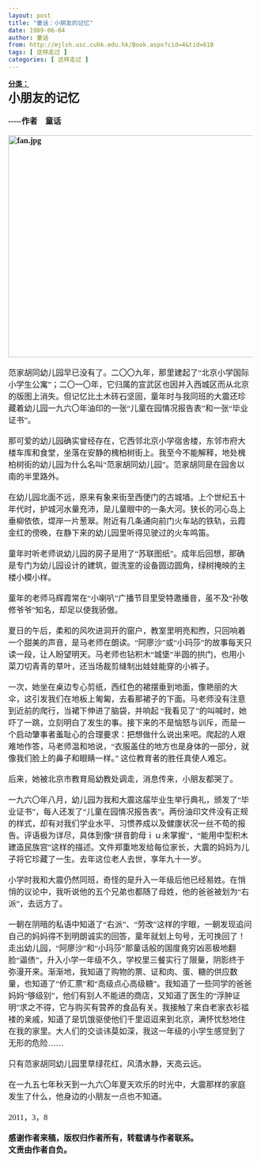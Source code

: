 ```yaml
---
layout: post
title: "童话：小朋友的记忆"
date: 1989-06-04
author: 童话
from: http://mjlsh.usc.cuhk.edu.hk/Book.aspx?cid=4&tid=618
tags: [ 这样走过 ]
categories: [ 这样走过 ]
---
```


<div style="margin: 15px 10px 10px 0px;">
 <div>
  <span id="ctl00_ContentPlaceHolder1_chapter1_SubjectLabel" style="font-weight:bold;text-decoration:underline;">
   分类：
  </span>
 </div>
 <!--[if !mso]>
<style>
v\:* {behavior:url(#default#VML);}
o\:* {behavior:url(#default#VML);}
w\:* {behavior:url(#default#VML);}
.shape {behavior:url(#default#VML);}
</style>
<![endif]-->
 <!--[if gte mso 9]><xml>
 <w:WordDocument>
  <w:View>Normal</w:View>
  <w:Zoom>0</w:Zoom>
  <w:PunctuationKerning/>
  <w:ValidateAgainstSchemas/>
  <w:SaveIfXMLInvalid>false</w:SaveIfXMLInvalid>
  <w:IgnoreMixedContent>false</w:IgnoreMixedContent>
  <w:AlwaysShowPlaceholderText>false</w:AlwaysShowPlaceholderText>
  <w:Compatibility>
   <w:BreakWrappedTables/>
   <w:SnapToGridInCell/>
   <w:WrapTextWithPunct/>
   <w:UseAsianBreakRules/>
   <w:DontGrowAutofit/>
   <w:UseFELayout/>
  </w:Compatibility>
  <w:BrowserLevel>MicrosoftInternetExplorer4</w:BrowserLevel>
 </w:WordDocument>
</xml><![endif]-->
 <!--[if gte mso 9]><xml>
 <w:LatentStyles DefLockedState="false" LatentStyleCount="156">
 </w:LatentStyles>
</xml><![endif]-->
 <!--[if !mso]><object
 classid="clsid:38481807-CA0E-42D2-BF39-B33AF135CC4D" id=ieooui></object>
<style>
st1\:*{behavior:url(#ieooui) }
</style>
<![endif]-->
 <!--[if gte mso 10]>
<style>
 /* Style Definitions */
 table.MsoNormalTable
	{mso-style-name:"Table Normal";
	mso-tstyle-rowband-size:0;
	mso-tstyle-colband-size:0;
	mso-style-noshow:yes;
	mso-style-parent:"";
	mso-padding-alt:0in 5.4pt 0in 5.4pt;
	mso-para-margin:0in;
	mso-para-margin-bottom:.0001pt;
	mso-pagination:widow-orphan;
	font-size:10.0pt;
	font-family:"Times New Roman";
	mso-fareast-font-family:"Times New Roman";
	mso-ansi-language:#0400;
	mso-fareast-language:#0400;
	mso-bidi-language:#0400;}
</style>
<![endif]-->
 <span lang="ZH-CN" style="font-size: 12pt; font-family: 宋体;">
 </span>
 <span style="font-size: 12pt;">
 </span>
 <!--[if !mso]>
<style>
v\:* {behavior:url(#default#VML);}
o\:* {behavior:url(#default#VML);}
w\:* {behavior:url(#default#VML);}
.shape {behavior:url(#default#VML);}
</style>
<![endif]-->
 <!--[if gte mso 9]><xml>
 <w:WordDocument>
  <w:View>Normal</w:View>
  <w:Zoom>0</w:Zoom>
  <w:PunctuationKerning/>
  <w:ValidateAgainstSchemas/>
  <w:SaveIfXMLInvalid>false</w:SaveIfXMLInvalid>
  <w:IgnoreMixedContent>false</w:IgnoreMixedContent>
  <w:AlwaysShowPlaceholderText>false</w:AlwaysShowPlaceholderText>
  <w:Compatibility>
   <w:BreakWrappedTables/>
   <w:SnapToGridInCell/>
   <w:WrapTextWithPunct/>
   <w:UseAsianBreakRules/>
   <w:DontGrowAutofit/>
   <w:UseFELayout/>
  </w:Compatibility>
  <w:BrowserLevel>MicrosoftInternetExplorer4</w:BrowserLevel>
 </w:WordDocument>
</xml><![endif]-->
 <span style='font-size: 12pt; font-family: "Times New Roman";'>
  <font size="5">
   <b>
    小朋友的记忆
   </b>
  </font>
  <br/>
  <b>
   <br/>
   -----作者　童话
   <br/>
   <br/>
   <img alt="fan.jpg" border="0" height="449" src="http://mjlsh.usc.cuhk.edu.hk/medias/contents/618/fan.jpg" width="620"/>
   <br/>
  </b>
  <br/>
  范家胡同幼儿园早已没有了。二〇〇九年，那里建起了“北京小学国际小学生公寓”；二〇一〇年，它归属的宣武区也因并入西城区而从北京的版图上消失。但记忆比土木砖石坚固，童年时与我同班的大震还珍藏着幼儿园一九六〇年油印的一张“儿童在园情况报告表”和一张“毕业证书”。
  <br/>
  <br/>
  那可爱的幼儿园确实曾经存在，它西邻北京小学宿舍楼，东邻市府大楼车库和食堂，坐落在安静的槐柏树街上。我至今不能解释，地处槐柏树街的幼儿园为什么名叫“范家胡同幼儿园”。范家胡同是在园舍以南的半里路外。
  <br/>
  <br/>
  在幼儿园北面不远，原来有象来街至西便门的古城墙。上个世纪五十年代时，护城河水量充沛，是儿童眼中的一条大河。狭长的河心岛上垂柳依依，堤岸一片葱翠。附近有几条通向前门火车站的铁轨，云霞金红的傍晚，在静下来的幼儿园里听得见驶过的火车鸣笛。
  <br/>
  <br/>
  童年时听老师说幼儿园的房子是用了“苏联图纸”。成年后回想，那确是专门为幼儿园设计的建筑，盥洗室的设备圆边圆角，绿树掩映的主楼小模小样。
  <br/>
  <br/>
  童年的老师马辉霞常在“小喇叭”广播节目里受特邀播音，虽不及“孙敬修爷爷”知名，却足以使我骄傲。
  <br/>
  <br/>
  夏日的午后，柔和的风吹进洞开的窗户，教室里明亮和煦，只回响着一个甜美的声音，是马老师在朗读。“阿廖沙”或“小玛莎”的故事每天只读一段，让人盼望明天。马老师也钻积木“城堡”半圆的拱门，也用小菜刀切青青的草叶，还当场裁剪缝制出娃娃能穿的小裤子。
  <br/>
  <br/>
  一次，她坐在桌边专心剪纸，西红色的裙摆垂到地面，像艳丽的大伞，这引发我们在地板上匍匐，去看那裙子的下面。马老师没有注意到近前的爬行，当裙下伸进了脑袋，并响起 “我看见了”的叫喊时，她吓了一跳，立刻明白了发生的事。接下来的不是恼怒与训斥，而是一个启动肇事者羞耻心的合理要求：把想做什么说出来吧。爬起的人艰难地作答，马老师温和地说，“衣服盖住的地方也是身体的一部分，就像我们脸上的鼻子和眼睛一样。” 这位教育者的胜任真使人难忘。
  <br/>
  <br/>
  后来，她被北京市教育局幼教处调走，消息传来，小朋友都哭了。
  <br/>
  <br/>
  一九六〇年八月，幼儿园为我和大震这届毕业生举行典礼，颁发了“毕业证书”，每人还发了“儿童在园情况报告表”。两份油印文件没有正规的样式，却有对我们学业水平、习惯养成以及健康状况一丝不苟的报告。评语极为详尽，具体到像“拼音韵母ｉｕ未掌握”，“能用中型积木建造民族宫”这样的描述。文件郑重地发给每位家长，大震的妈妈为儿子将它珍藏了一生。去年这位老人去世，享年九十一岁。
  <br/>
  <br/>
  小学时我和大震仍然同班，奇怪的是升入一年级后他已经易姓。在悄悄的议论中，我听说他的五个兄弟也都随了母姓，他的爸爸被划为“右派”，去远方了。
  <br/>
  <br/>
  一朝在阴暗的私语中知道了“右派”、“劳改”这样的字眼，一朝发现追问自己的妈妈得不到明朗诚实的回答，童年就划上句号，无可挽回了！走出幼儿园，“阿廖沙”和“小玛莎”那童话般的国度竟穷凶恶极地翻脸“逼债”，升入小学一年级不久，学校里三餐实行了限量，阴影终于弥漫开来。渐渐地，我知道了购物的票、证和肉、蛋、糖的供应数量，也知道了“侨汇票”和“高级点心高级糖”。我知道了一些同学的爸爸妈妈“够级别”，他们有别人不能进的商店，又知道了医生的“浮肿证明”求之不得，它与购买有营养的食品有关。我接触了来自老家衣衫褴褛的亲戚，知道了是饥饿驱使他们千里迢迢来到北京，满怀忧愁地住在我的家里。大人们的交谈讳莫如深，我这一年级的小学生感觉到了无形的危险……
  <br/>
  <br/>
  只有范家胡同幼儿园里草绿花红，风清水静，天高云远。
  <br/>
  <br/>
  在一九五七年秋天到一九六〇年夏天欢乐的时光中，大震那样的家庭发生了什么，他身边的小朋友一点也不知道。
  <br/>
  <br/>
  2011，3，8
  <br/>
  <br/>
  <b>
   感谢作者来稿，版权归作者所有，转载请与作者联系。
   <br/>
   文责由作者自负。
  </b>
  <br/>
 </span>
</div>

